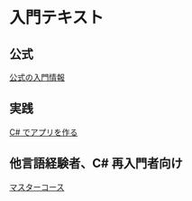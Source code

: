 # 入門テキスト

## 公式

[公式の入門情報](./official.md)

## 実践

[C# でアプリを作る]()

## 他言語経験者、C# 再入門者向け

[マスターコース](./master-course.md)
